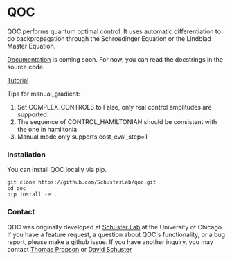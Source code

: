# QOC
QOC performs quantum optimal control. It uses automatic differentiation to do backpropagation through the Schroedinger Equation or the Lindblad Master Equation.

[Documentation](https://qoc.readthedocs.io/en/latest/) is coming soon. For now, you can read the docstrings in the source code.

[Tutorial](https://github.com/SchusterLab/qoc/tree/master/examples)

Tips for manual_gradient:
1. Set COMPLEX_CONTROLS to False, only real control amplitudes are supported.
2. The sequence of CONTROL_HAMILTONIAN should be consistent with the one in hamiltonia
3. Manual mode only supports cost_eval_step=1

### Installation ###
You can install QOC locally via pip.
```
git clone https://github.com/SchusterLab/qoc.git
cd qoc
pip install -e .
```

### Contact ###
QOC was originally developed at [Schuster Lab](http://schusterlab.uchicago.edu) at the University of Chicago.
If you have a feature request, a question about QOC's functionality, or a bug report, please make a github issue.
If you have another inquiry, you may contact [Thomas Propson](mailto:tcpropson@pm.me)
or [David Schuster](mailto:David.Schuster@uchicago.edu)
